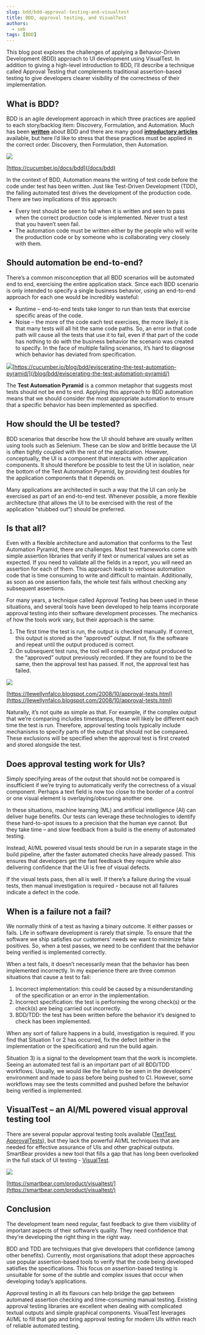 ```yaml
---
slug: bdd/bdd-approval-testing-and-visualtest
title: BDD, approval testing, and VisualTest
authors:
  - seb
tags: [BDD]
---
```


This blog post explores the challenges of applying a Behavior-Driven Development (BDD) approach to UI development using VisualTest. In addition to giving a high-level introduction to BDD, I’ll describe a technique called Approval Testing that complements traditional assertion-based testing to give developers clearer visibility of the correctness of their implementation.

<!-- truncate -->

## What is BDD?

BDD is an agile development approach in which three practices are applied to each story/backlog item: Discovery, Formulation, and Automation. Much has been [**written**](https://bddbooks.com) about BDD and there are many good [**introductory articles**](/blog/bdd) available, but here I’d like to stress that these practices must be applied in the correct order. Discovery, then Formulation, then Automation.

![](/img/blog/f0cc3c65859ca842c2d58cd31bd5fa40ee7f5594b4a71dd1dcbd151eb02affce.png)

[https://cucumber.io/docs/bdd](/docs/bdd)

In the context of BDD, Automation means the writing of test code before the code under test has been written. Just like Test-Driven Development (TDD), the failing automated test drives the development of the production code. There are two implications of this approach:

-   Every test should be seen to fail when it is written and seen to pass when the correct production code is implemented. Never trust a test that you haven’t seen fail.
-   The automation code must be written either by the people who will write the production code or by someone who is collaborating very closely with them.

## Should automation be end-to-end?

There’s a common misconception that all BDD scenarios will be automated end to end, exercising the entire application stack. Since each BDD scenario is only intended to specify a single business behavior, using an end-to-end approach for each one would be incredibly wasteful:

-   Runtime – end-to-end tests take longer to run than tests that exercise specific areas of the code.
-   Noise – the more of the code each test exercises, the more likely it is that many tests will all hit the same code paths. So, an error in that code path will cause all the tests that use it to fail, even if that part of the code has nothing to do with the business behavior the scenario was created to specify. In the face of multiple failing scenarios, it’s hard to diagnose which behavior has deviated from specification.

![](/img/blog/909149ef6ed2be5eefa5cc79cb4de1c06b2073038ec653bb21e9b0fb085624c3.png)[https://cucumber.io/blog/bdd/eviscerating-the-test-automation-pyramid/](/blog/bdd/eviscerating-the-test-automation-pyramid/)

The **Test Automation Pyramid** is a common metaphor that suggests most tests should not be end to end. Applying this approach to BDD automation means that we should consider the most appropriate automation to ensure that a specific behavior has been implemented as specified.

## How should the UI be tested?

BDD scenarios that describe how the UI should behave are usually written using tools such as Selenium. These can be slow and brittle because the UI is often tightly coupled with the rest of the application. However, conceptually, the UI is a component that interacts with other application components. It should therefore be possible to test the UI in isolation, near the bottom of the Test Automation Pyramid, by providing test doubles for the application components that it depends on.

Many applications are architected in such a way that the UI can only be exercised as part of an end-to-end test. Whenever possible, a more flexible architecture (that allows the UI to be exercised with the rest of the application “stubbed out”) should be preferred.

## Is that all?

Even with a flexible architecture and automation that conforms to the Test Automation Pyramid, there are challenges. Most test frameworks come with simple assertion libraries that verify if text or numerical values are set as expected. If you need to validate all the fields in a report, you will need an assertion for each of them. This approach leads to verbose automation code that is time consuming to write and difficult to maintain. Additionally, as soon as one assertion fails, the whole test fails without checking any subsequent assertions.

For many years, a technique called Approval Testing has been used in these situations, and several tools have been developed to help teams incorporate approval testing into their software development processes. The mechanics of how the tools work vary, but their approach is the same:

1.  The first time the test is run, the output is checked manually. If correct, this output is stored as the “approved” output. If not, fix the software and repeat until the output produced is correct.
2.  On subsequent test runs, the tool will compare the output produced to the “approved” output previously recorded. If they are found to be the same, then the approval test has passed. If not, the approval test has failed.

[![](/img/blog/4a86f8b2941c2df901285e13bfdc8145f8a014557b4dea710531585bb752a76c.png)](https://llewellynfalco.blogspot.com/2008/10/approval-tests.html)

[https://llewellynfalco.blogspot.com/2008/10/approval-tests.html](https://llewellynfalco.blogspot.com/2008/10/approval-tests.html)

Naturally, it’s not quite as simple as that. For example, if the complex output that we’re comparing includes timestamps, these will likely be different each time the test is run. Therefore, approval testing tools typically include mechanisms to specify parts of the output that should not be compared. These exclusions will be specified when the approval test is first created and stored alongside the test.

## Does approval testing work for UIs?

Simply specifying areas of the output that should not be compared is insufficient if we’re trying to automatically verify the correctness of a visual component. Perhaps a text field is now too close to the border of a control or one visual element is overlaying/obscuring another one.

In these situations, machine learning (ML) and artificial intelligence (AI) can deliver huge benefits. Our tests can leverage these technologies to identify these hard-to-spot issues to a precision that the human eye cannot. But they take time – and slow feedback from a build is the enemy of automated testing.

Instead, AI/ML powered visual tests should be run in a separate stage in the build pipeline, after the faster automated checks have already passed. This ensures that developers get the fast feedback they require while also delivering confidence that the UI is free of visual defects.

If the visual tests pass, then all is well. If there’s a failure during the visual tests, then manual investigation is required – because not all failures indicate a defect in the code.

## When is a failure not a fail?

We normally think of a test as having a binary outcome. It either passes or fails. Life in software development is rarely that simple. To ensure that the software we ship satisfies our customers’ needs we want to minimize false positives. So, when a test passes, we need to be confident that the behavior being verified is implemented correctly.

When a test fails, it doesn’t necessarily mean that the behavior has been implemented incorrectly. In my experience there are three common situations that cause a test to fail:

1.  Incorrect implementation: this could be caused by a misunderstanding of the specification or an error in the implementation.
2.  Incorrect specification: the test is performing the wrong check(s) or the check(s) are being carried out incorrectly.
3.  BDD/TDD: the test has been written before the behavior it’s designed to check has been implemented.

When any sort of failure happens in a build, investigation is required. If you find that Situation 1 or 2 has occurred, fix the defect (either in the implementation or the specification) and run the build again.

Situation 3) is a signal to the development team that the work is incomplete. Seeing an automated test fail is an important part of all BDD/TDD workflows. Usually, we would like the failure to be seen in the developers’ environment and made to pass before being pushed to CI. However, some workflows may see the tests committed and pushed before the behavior being verified is implemented.

## VisualTest – an AI/ML powered visual approval testing tool

There are several popular approval testing tools available ([TextTest](http://www.texttest.org/), [ApprovalTests](https://approvaltests.com/)), but they lack the powerful AI/ML techniques that are needed for effective assurance of UIs and other graphical outputs. SmartBear provides a new tool that fills a gap that has long been overlooked in the full stack of UI testing - [VisualTest](https://smartbear.com/product/visualtest/).

[![](/img/blog/b31c86193621694c76fc958b10571a6e66db0279b93d6a193dd46641911540da.jpeg)](https://smartbear.com/product/visualtest/)

[https://smartbear.com/product/visualtest/](https://smartbear.com/product/visualtest/)

## Conclusion

The development team need regular, fast feedback to give them visibility of important aspects of their software’s quality. They need confidence that they’re developing the right thing in the right way.

BDD and TDD are techniques that give developers that confidence (among other benefits). Currently, most organisations that adopt these approaches use popular assertion-based tools to verify that the code being developed satisfies the specifications. This focus on assertion-based testing is unsuitable for some of the subtle and complex issues that occur when developing today’s applications.

Approval testing in all its flavours can help bridge the gap between automated assertion checking and time-consuming manual testing. Existing approval testing libraries are excellent when dealing with complicated textual outputs and simple graphical components. VisualTest leverages AI/ML to fill that gap and bring approval testing for modern UIs within reach of reliable automated testing.

